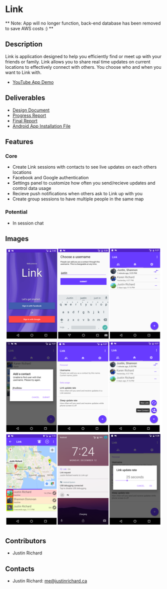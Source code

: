 # Link
** Note: App will no longer function, back-end database has been removed to save AWS costs :) **

## Description
Link is application designed to help you efficiently find or meet up with your friends or family. Link allows you to share real time updates on current locations to effectively connect with others. You choose who and when you want to Link with. 
- [YouTube App Demo](https://www.youtube.com/watch?v=gg84969MnB8)

## Deliverables
- [Design Document](DesignDocument.pdf)
- [Progress Report](ProgressReport.pdf)
- [Final Report](FinalReport.pdf)
- [Android App Installation File](Link.apk)

## Features
### Core
- Create Link sessions with contacts to see live updates on each others locations
- Facebook and Google authentication
- Settings panel to customize how often you send/recieve updates and control data usage
- Recieve push notifications when others ask to Link up with you
- Create group sessions to have multiple people in the same map

### Potential
- In session chat

## Images
![Alt text](demo.png?raw=true "App Demo")

## Contributors
 - Justin Richard

## Contacts
- Justin Richard: me@justinrichard.ca